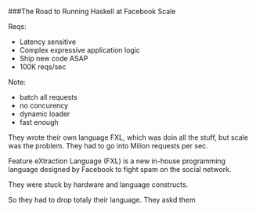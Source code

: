 ###The Road to Running Haskell at Facebook Scale

Reqs:
- Latency sensitive
- Complex expressive application logic
- Ship new code ASAP
- 100K reqs/sec

Note:
- batch all requests
- no concurency
- dynamic loader
- fast enough

They wrote their own language FXL, which was doin all the stuff, but 
scale was the problem. They had to go into Milion requests per sec.

Feature eXtraction Language (FXL) is a new in-house programming language 
designed by Facebook to fight spam on the social network.

They were stuck by hardware and language constructs. 

So they had to drop totaly their language. They askd them 

